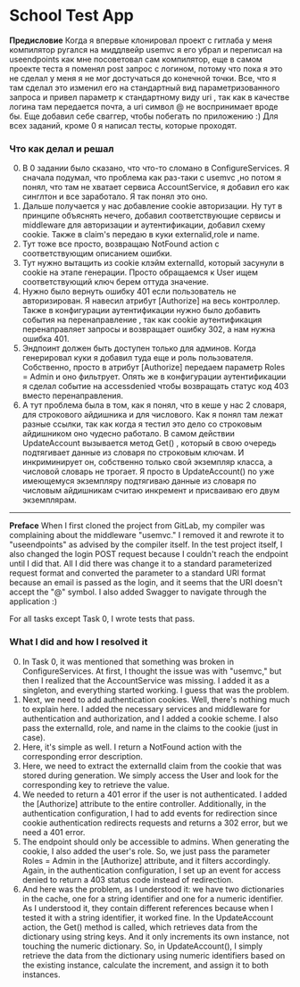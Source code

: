 # School Test App

**Предисловие** 
Когда я впервые клонировал проект с гитлаба у меня компилятор ругался на миддлвейр usemvc я его убрал и переписал на useendpoints как мне посоветовал сам компилятор, еще в самом проекте теста я поменял post запрос с логином, потому что пока я это не сделал у меня я не мог  достучаться до конечной точки. Все, что я там сделал это изменил его на стандартный вид параметризованного запроса и привел параметр к стандартному виду uri , так как в качестве логина там передается почта, а uri символ @ не воспринимает вроде бы. Еще добавил себе сваггер, чтобы побегать по приложению :) 
Для всех заданий, кроме 0 я написал тесты, которые проходят.


### Что как делал и решал
0. В 0 задании было сказано, что что-то сломано в ConfigureServices. Я сначала подумал, что проблема как раз-таки с usemvc ,но потом я понял, что там не хватает сервиса AccountService, я добавил его как синглтон и все заработало. Я так понял это оно.
1. Дальше получается у нас добавление cookie авторизации. Ну тут в принципе объяснять нечего, добавил соответствующие сервисы и middleware для авторизации и аутентификации, добавил схему cookie. Также в claim's передаю в куки externalid,role и name.
2. Тут тоже все просто,  возвращаю NotFound action с соответствующим описанием ошибки. 
3. Тут нужно вытащить из cookie клэйм externalId, который засунули в cookie на этапе генерации. Просто обращаемся к User ищем соответствующий ключ берем оттуда значение. 
4. Нужно было вернуть ошибку 401 если пользователь не авторизирован. Я навесил атрибут [Authorize] на весь контроллер. Также в конфигурации аутентификации нужно было добавить события на перенаправление , так как cookie  аутентификация перенаправляет запросы и возвращает ошибку 302, а нам нужна ошибка 401. 
5. Эндпоинт должен быть доступен только для админов. Когда генерировал куки я добавил туда еще и роль пользователя. Собственно, просто в атрибут [Authorize] передаем параметр Roles = Admin и оно фильтрует. Опять же в конфигурации аутентификации я сделал событие на accessdenied чтобы возвращать статус код 403 вместо перенаправления.
6. А тут проблема была в том, как я понял, что в кеше у нас 2 словаря, для строкового айдишника и для числового. Как я понял там лежат разные ссылки, так как когда я тестил это дело со строковым айдишником оно чудесно работало. В самом действии UpdateAccount вызывается метод Get() , который в свою очередь подтягивает данные из словаря по строковым ключам. И инкриминирует он, собственно только свой экземпляр класса, а числовой словарь не трогает. Я просто в UpdateAccount() по уже имеющемуся экземпляру подтягиваю данные из словаря по числовым айдишникам считаю инкремент и присваиваю  его двум экземплярам. 
____
**Preface** 
When I first cloned the project from GitLab, my compiler was complaining about the middleware "usemvc." I removed it and rewrote it to "useendpoints" as advised by the compiler itself. In the test project itself, I also changed the login POST request because I couldn't reach the endpoint until I did that. All I did there was change it to a standard parameterized request format and converted the parameter to a standard URI format because an email is passed as the login, and it seems that the URI doesn't accept the "@" symbol. I also added Swagger to navigate through the application :)

For all tasks except Task 0, I wrote tests that pass.

### What I did and how I resolved it
0. In Task 0, it was mentioned that something was broken in ConfigureServices. At first, I thought the issue was with "usemvc," but then I realized that the AccountService was missing. I added it as a singleton, and everything started working. I guess that was the problem.
1. Next, we need to add authentication cookies. Well, there's nothing much to explain here. I added the necessary services and middleware for authentication and authorization, and I added a cookie scheme. I also pass the externalId, role, and name in the claims to the cookie (just in case).
2. Here, it's simple as well. I return a NotFound action with the corresponding error description.
3. Here, we need to extract the externalId claim from the cookie that was stored during generation. We simply access the User and look for the corresponding key to retrieve the value.
4. We needed to return a 401 error if the user is not authenticated. I added the [Authorize] attribute to the entire controller. Additionally, in the authentication configuration, I had to add events for redirection since cookie authentication redirects requests and returns a 302 error, but we need a 401 error.
5. The endpoint should only be accessible to admins. When generating the cookie, I also added the user's role. So, we just pass the parameter Roles = Admin in the [Authorize] attribute, and it filters accordingly. Again, in the authentication configuration, I set up an event for access denied to return a 403 status code instead of redirection.
6. And here was the problem, as I understood it: we have two dictionaries in the cache, one for a string identifier and one for a numeric identifier. As I understood it, they contain different references because when I tested it with a string identifier, it worked fine. In the UpdateAccount action, the Get() method is called, which retrieves data from the dictionary using string keys. And it only increments its own instance, not touching the numeric dictionary. So, in UpdateAccount(), I simply retrieve the data from the dictionary using numeric identifiers based on the existing instance, calculate the increment, and assign it to both instances.
